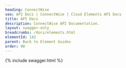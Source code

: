 ```yaml
---
heading: ConnectWise
seo: API Docs | ConnectWise | Cloud Elements API Docs
title: API Docs
description: ConnectWise API Documentation.
layout: swagger-only
breadcrumbs: /docs/elements.html
elementId: 142
parent: Back to Element Guides
order: 90
---
```


{% include swagger.html %}
